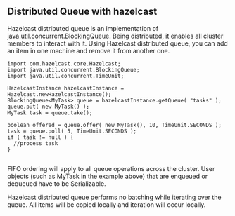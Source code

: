 ## Distributed Queue with hazelcast



Hazelcast distributed queue is an implementation of java.util.concurrent.BlockingQueue. Being distributed, it enables all cluster members to interact with it. Using Hazelcast distributed queue, you can add an item in one machine and remove it from another one.


```
import com.hazelcast.core.Hazelcast;
import java.util.concurrent.BlockingQueue;
import java.util.concurrent.TimeUnit;

HazelcastInstance hazelcastInstance = Hazelcast.newHazelcastInstance();
BlockingQueue<MyTask> queue = hazelcastInstance.getQueue( "tasks" );
queue.put( new MyTask() );
MyTask task = queue.take();

boolean offered = queue.offer( new MyTask(), 10, TimeUnit.SECONDS );
task = queue.poll( 5, TimeUnit.SECONDS );
if ( task != null ) {
  //process task
}


```


FIFO ordering will apply to all queue operations across the cluster. User objects (such as MyTask in the example above) that are enqueued or dequeued have to be Serializable.

Hazelcast distributed queue performs no batching while iterating over the queue. All items will be copied locally and iteration will occur locally.